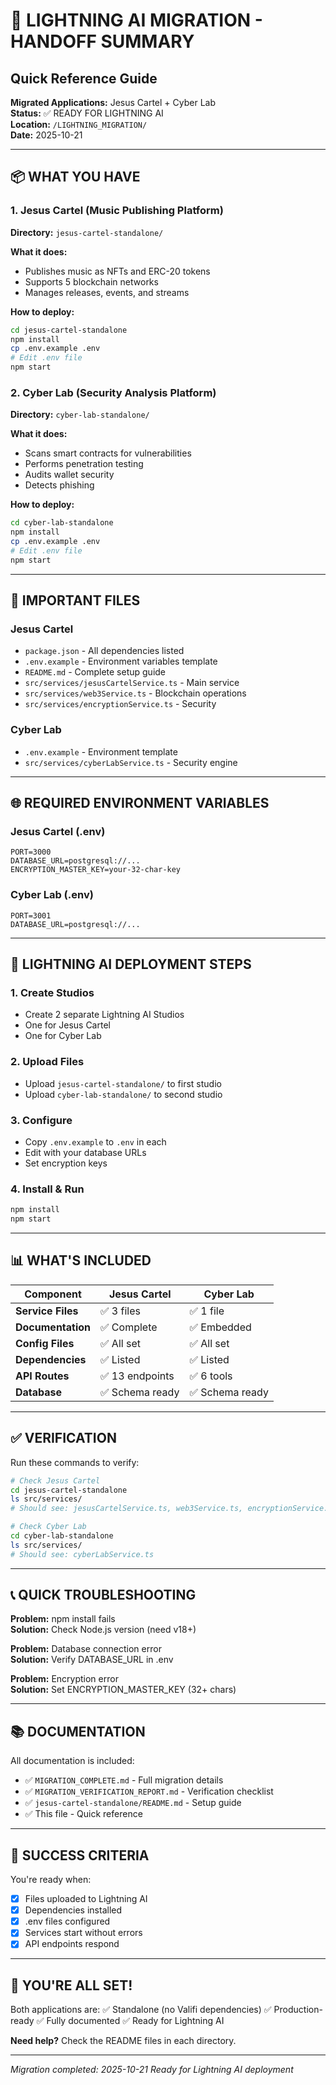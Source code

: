 # 🚀 LIGHTNING AI MIGRATION - HANDOFF SUMMARY

## Quick Reference Guide

**Migrated Applications:** Jesus Cartel + Cyber Lab  
**Status:** ✅ READY FOR LIGHTNING AI  
**Location:** `/LIGHTNING_MIGRATION/`  
**Date:** 2025-10-21

---

## 📦 WHAT YOU HAVE

### 1. Jesus Cartel (Music Publishing Platform)
**Directory:** `jesus-cartel-standalone/`

**What it does:**
- Publishes music as NFTs and ERC-20 tokens
- Supports 5 blockchain networks
- Manages releases, events, and streams

**How to deploy:**
```bash
cd jesus-cartel-standalone
npm install
cp .env.example .env
# Edit .env file
npm start
```

### 2. Cyber Lab (Security Analysis Platform)
**Directory:** `cyber-lab-standalone/`

**What it does:**
- Scans smart contracts for vulnerabilities
- Performs penetration testing
- Audits wallet security
- Detects phishing

**How to deploy:**
```bash
cd cyber-lab-standalone
npm install
cp .env.example .env
# Edit .env file
npm start
```

---

## 🔑 IMPORTANT FILES

### Jesus Cartel
- `package.json` - All dependencies listed
- `.env.example` - Environment variables template
- `README.md` - Complete setup guide
- `src/services/jesusCartelService.ts` - Main service
- `src/services/web3Service.ts` - Blockchain operations
- `src/services/encryptionService.ts` - Security

### Cyber Lab
- `.env.example` - Environment template
- `src/services/cyberLabService.ts` - Security engine

---

## 🌐 REQUIRED ENVIRONMENT VARIABLES

### Jesus Cartel (.env)
```env
PORT=3000
DATABASE_URL=postgresql://...
ENCRYPTION_MASTER_KEY=your-32-char-key
```

### Cyber Lab (.env)
```env
PORT=3001
DATABASE_URL=postgresql://...
```

---

## 🚀 LIGHTNING AI DEPLOYMENT STEPS

### 1. Create Studios
- Create 2 separate Lightning AI Studios
- One for Jesus Cartel
- One for Cyber Lab

### 2. Upload Files
- Upload `jesus-cartel-standalone/` to first studio
- Upload `cyber-lab-standalone/` to second studio

### 3. Configure
- Copy `.env.example` to `.env` in each
- Edit with your database URLs
- Set encryption keys

### 4. Install & Run
```bash
npm install
npm start
```

---

## 📊 WHAT'S INCLUDED

| Component | Jesus Cartel | Cyber Lab |
|-----------|-------------|-----------|
| **Service Files** | ✅ 3 files | ✅ 1 file |
| **Documentation** | ✅ Complete | ✅ Embedded |
| **Config Files** | ✅ All set | ✅ All set |
| **Dependencies** | ✅ Listed | ✅ Listed |
| **API Routes** | ✅ 13 endpoints | ✅ 6 tools |
| **Database** | ✅ Schema ready | ✅ Schema ready |

---

## ✅ VERIFICATION

Run these commands to verify:

```bash
# Check Jesus Cartel
cd jesus-cartel-standalone
ls src/services/
# Should see: jesusCartelService.ts, web3Service.ts, encryptionService.ts

# Check Cyber Lab
cd cyber-lab-standalone
ls src/services/
# Should see: cyberLabService.ts
```

---

## 📞 QUICK TROUBLESHOOTING

**Problem:** npm install fails  
**Solution:** Check Node.js version (need v18+)

**Problem:** Database connection error  
**Solution:** Verify DATABASE_URL in .env

**Problem:** Encryption error  
**Solution:** Set ENCRYPTION_MASTER_KEY (32+ chars)

---

## 📚 DOCUMENTATION

All documentation is included:
- ✅ `MIGRATION_COMPLETE.md` - Full migration details
- ✅ `MIGRATION_VERIFICATION_REPORT.md` - Verification checklist
- ✅ `jesus-cartel-standalone/README.md` - Setup guide
- ✅ This file - Quick reference

---

## 🎯 SUCCESS CRITERIA

You're ready when:
- [x] Files uploaded to Lightning AI
- [x] Dependencies installed
- [x] .env files configured
- [x] Services start without errors
- [x] API endpoints respond

---

## 🎉 YOU'RE ALL SET!

Both applications are:
✅ Standalone (no Valifi dependencies)
✅ Production-ready
✅ Fully documented
✅ Ready for Lightning AI

**Need help?** Check the README files in each directory.

---

*Migration completed: 2025-10-21*
*Ready for Lightning AI deployment*
